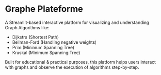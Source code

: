 # Graphe Plateforme

A Streamlit-based interactive platform for visualizing and understanding Graph Algorithms like:

- Dijkstra (Shortest Path)
- Bellman-Ford (Handling negative weights)
- Prim (Minimum Spanning Tree)
- Kruskal (Minimum Spanning Tree)

Built for educational & practical purposes, this platform helps users interact with graphs and observe the execution of algorithms step-by-step.
